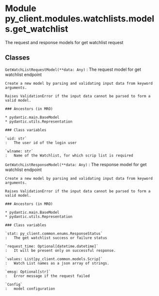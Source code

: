 Module py_client.modules.watchlists.models.get_watchlist
========================================================
The request and response models for get watchlist request

Classes
-------

`GetWatchListRequestModel(**data: Any)`
:   The request model for get watchlist endpoint
    
    Create a new model by parsing and validating input data from keyword arguments.
    
    Raises ValidationError if the input data cannot be parsed to form a valid model.

    ### Ancestors (in MRO)

    * pydantic.main.BaseModel
    * pydantic.utils.Representation

    ### Class variables

    `uid: str`
    :   The user id of the login user

    `wlname: str`
    :   Name of the Watchlist, for which scrip list is required

`GetWatchListResponseModel(**data: Any)`
:   The response model for get watchlist endpoint
    
    Create a new model by parsing and validating input data from keyword arguments.
    
    Raises ValidationError if the input data cannot be parsed to form a valid model.

    ### Ancestors (in MRO)

    * pydantic.main.BaseModel
    * pydantic.utils.Representation

    ### Class variables

    `stat: py_client.common.enums.ResponseStatus`
    :   The get watchlist success or failure status

    `request_time: Optional[datetime.datetime]`
    :   It will be present only on successful response.

    `values: List[py_client.common.models.Scrip]`
    :   Watch List names as a json array of strings.

    `emsg: Optional[str]`
    :   Error message if the request failed

    `Config`
    :   model configuration